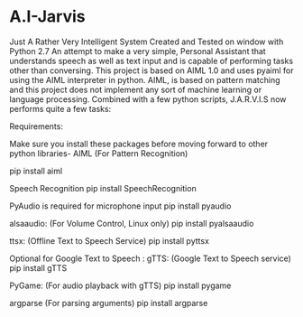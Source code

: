 # A.I-Jarvis
Just A Rather Very Intelligent System
Created and Tested on window with Python 2.7
An attempt to make a very simple, Personal Assistant that understands speech as well as text input and is capable
of performing tasks other than conversing. This project is based on AIML 1.0 and uses pyaiml for using the AIML
interpreter in python. AIML, is based on pattern matching and this project does not implement any sort of
machine learning or language processing. Combined with a few python scripts, J.A.R.V.I.S now performs quite a
few tasks:


Requirements:


Make sure you install these packages before moving forward to other python libraries-
AIML (For Pattern Recognition)


pip install aiml

Speech Recognition
pip install SpeechRecognition

PyAudio is required for microphone input
pip install pyaudio

alsaaudio: (For Volume Control, Linux only)
pip install pyalsaaudio

ttsx: (Offline Text to Speech Service)
pip install pyttsx

Optional for Google Text to Speech :
gTTS: (Google Text to Speech service)
pip install gTTS

PyGame: (For audio playback with gTTS)
pip install pygame

argparse (For parsing arguments)
pip install argparse
